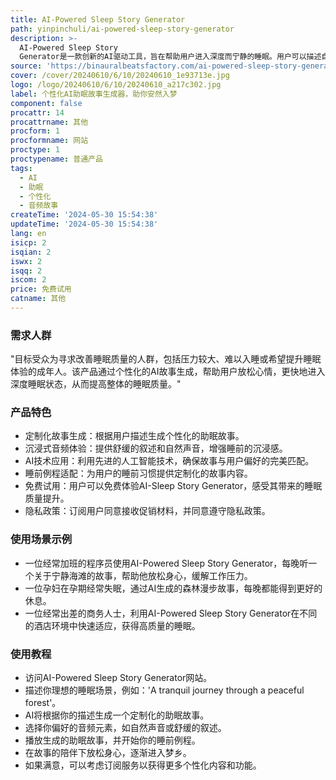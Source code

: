 ```yaml
---
title: AI-Powered Sleep Story Generator
path: yinpinchuli/ai-powered-sleep-story-generator
description: >-
  AI-Powered Sleep Story
  Generator是一款创新的AI驱动工具，旨在帮助用户进入深度而宁静的睡眠。用户可以描述自己理想的睡眠场景，AI将利用最新技术制作出舒缓而沉浸式的音频故事，安抚心灵，帮助用户放松进入梦乡。该工具将个性化提升到新水平，根据用户的特定偏好和需求定制每个故事，无论是轻柔的自然声音、舒缓的叙述，还是两者的结合，AI技术都能确保完美适应用户的睡前例程。
source: 'https://binauralbeatsfactory.com/ai-powered-sleep-story-generator/'
cover: /cover/20240610/6/10/20240610_1e93713e.jpg
logo: /logo/20240610/6/10/20240610_a217c302.jpg
label: 个性化AI助眠故事生成器，助你安然入梦
component: false
procattr: 14
procattrname: 其他
procform: 1
procformname: 网站
proctype: 1
proctypename: 普通产品
tags:
  - AI
  - 助眠
  - 个性化
  - 音频故事
createTime: '2024-05-30 15:54:38'
updateTime: '2024-05-30 15:54:38'
lang: en
isicp: 2
isqian: 2
iswx: 2
isqq: 2
iscom: 2
price: 免费试用
catname: 其他
---
```




### 需求人群
"目标受众为寻求改善睡眠质量的人群，包括压力较大、难以入睡或希望提升睡眠体验的成年人。该产品通过个性化的AI故事生成，帮助用户放松心情，更快地进入深度睡眠状态，从而提高整体的睡眠质量。"

### 产品特色
* 定制化故事生成：根据用户描述生成个性化的助眠故事。
* 沉浸式音频体验：提供舒缓的叙述和自然声音，增强睡前的沉浸感。
* AI技术应用：利用先进的人工智能技术，确保故事与用户偏好的完美匹配。
* 睡前例程适配：为用户的睡前习惯提供定制化的故事内容。
* 免费试用：用户可以免费体验AI-Sleep Story Generator，感受其带来的睡眠质量提升。
* 隐私政策：订阅用户同意接收促销材料，并同意遵守隐私政策。

### 使用场景示例
* 一位经常加班的程序员使用AI-Powered Sleep Story Generator，每晚听一个关于宁静海滩的故事，帮助他放松身心，缓解工作压力。
* 一位孕妇在孕期经常失眠，通过AI生成的森林漫步故事，每晚都能得到更好的休息。
* 一位经常出差的商务人士，利用AI-Powered Sleep Story Generator在不同的酒店环境中快速适应，获得高质量的睡眠。

### 使用教程
* 访问AI-Powered Sleep Story Generator网站。
* 描述你理想的睡眠场景，例如：'A tranquil journey through a peaceful forest'。
* AI将根据你的描述生成一个定制化的助眠故事。
* 选择你偏好的音频元素，如自然声音或舒缓的叙述。
* 播放生成的助眠故事，并开始你的睡前例程。
* 在故事的陪伴下放松身心，逐渐进入梦乡。
* 如果满意，可以考虑订阅服务以获得更多个性化内容和功能。

  
